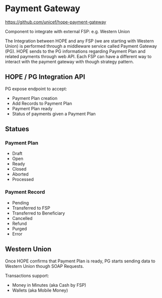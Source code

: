 # Payment Gateway


<https://github.com/unicef/hope-payment-gateway>

Component to integrate with external FSP: e.g. Western Union

The Integration between HOPE and any FSP (we are starting with Western Union) is performed through a middleware service called Payment Gateway (PG).
HOPE sends to the PG informations regarding Payment Plan and related payments through web API.
Each FSP can have a different way to interact with the payment gateway with though strategy pattern.

## HOPE / PG Integration API

PG expose endpoint to accept:

- Payment Plan creation
- Add Records to Payment Plan
- Payment Plan ready
- Status of payments given a Payment Plan


## Statues

### Payment Plan

- Draft
- Open
- Ready
- Closed
- Aborted
- Processed

### Payment Record

- Pending
- Transferred to FSP
- Transferred to Beneficiary
- Cancelled
- Refund
- Purged
- Error

## Western Union

Once HOPE confirms that Payment Plan is ready, PG starts sending data to Western Union though SOAP Requests.

Transactions support:

- Money in Minutes (aka Cash by FSP)
- Wallets (aka Mobile Money)

